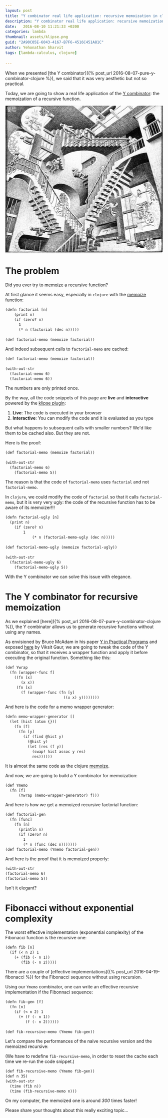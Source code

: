 ```yaml
---
layout: post
title: "Y combinator real life application: recursive memoization in clojure"
description: "Y combinator real life application: recursive memoization in clojure"
date:   2016-08-10 11:21:33 +0200
categories: lambda
thumbnail: assets/klipse.png
guid: "2A90C05E-6043-4167-B7F6-4516C451A81C"
author: Yehonathan Sharvit
tags: [lambda-calculus, clojure]

---
```


When we presented  [the Y combinator]({% post_url 2016-08-07-pure-y-combinator-clojure  %}), we said that it was very aesthetic but not so practical.


Today, we are going to show a real life application of the [Y combinator](https://en.wikipedia.org/wiki/Fixed-point_combinator): the memoization of a recursive function.


![Recursive](/assets/escher-stairs.jpg)

# The problem

Did you ever try to [memoize](https://en.wikipedia.org/wiki/Memoization) a recursive function?

At first glance it seems easy, especially in `clojure` with the [memoize](https://clojuredocs.org/clojure.core/memoize) function: 

~~~klipse
(defn factorial [n]
    (print n)
    (if (zero? n)
      1
      (* n (factorial (dec n)))))

(def factorial-memo (memoize factorial))
~~~


And indeed subsequent calls to `factorial-memo` are cached:

~~~klipse
(def factorial-memo (memoize factorial))

(with-out-str
  (factorial-memo 6)
  (factorial-memo 6))
~~~

The numbers are only printed once.

By the way, all the code snippets of this page are **live** and **interactive** powered by the [klipse plugin](https://github.com/viebel/klipse):

1. **Live**: The code is executed in your browser
2. **Interactive**: You can modify the code and it is evaluated as you type


But what happens to subsequent calls with smaller numbers?
We'd like them to be cached also. But they are not.

Here is the proof:


~~~klipse
(def factorial-memo (memoize factorial))

(with-out-str
  (factorial-memo 6)
    (factorial-memo 5))
~~~

The reason is that the code of `factorial-memo` uses `factorial` and not `factorial-memo`.

In `clojure`, we could modify the code of `factorial` so that it calls `factorial-memo`, but it is very very ugly: the code of the recursive function has to be aware of its memoizer!!!

~~~klipse
(defn factorial-ugly [n]
  (print n)
    (if (zero? n)
        1
            (* n (factorial-memo-ugly (dec n)))))

(def factorial-memo-ugly (memoize factorial-ugly))

(with-out-str
  (factorial-memo-ugly 6)
    (factorial-memo-ugly 5))
~~~



With the Y combinator we can solve this issue with elegance.


# The Y combinator for recursive memoization

As we explained [here]({% post_url 2016-08-07-pure-y-combinator-clojure  %}), the Y combinator allows us to generate recursive functions without using any names.


As envisioned by Bruce McAdam in his paper [Y in Practical Programs](/assets/y-in-practical-programs.pdf)  and exposed [here](http://www.viksit.com/tags/clojure/practical-applications-y-combinator-clojure/) by Viksit Gaur, we are going to tweak the code of the Y combinator, so that it receives a wrapper function and apply it before executing the original function. Something like this:

~~~klipse
(def Ywrap
  (fn [wrapper-func f]
    ((fn [x]
       (x x))
     (fn [x]
       (f (wrapper-func (fn [y]
                          ((x x) y))))))))
~~~


And here is the code for a memo wrapper generator:

~~~klipse
(defn memo-wrapper-generator [] 
  (let [hist (atom {})]
    (fn [f]
      (fn [y]
        (if (find @hist y)
          (@hist y)
          (let [res (f y)]
            (swap! hist assoc y res)
            res))))))
~~~

It is almost the same code as the clojure [memoize](https://en.wikipedia.org/wiki/Memoization).

And now, we are going to build a Y combinator for memoization:

~~~klipse
(def Ymemo 
  (fn [f]
      (Ywrap (memo-wrapper-generator) f)))
~~~


And here is how we get a memoized recursive factorial function:

~~~klipse
(def factorial-gen
  (fn [func]
    (fn [n]
      (println n)
      (if (zero? n)
        1
        (* n (func (dec n)))))))
(def factorial-memo (Ymemo factorial-gen))
~~~


And here is the proof that it is memoized properly:

~~~klipse
(with-out-str
(factorial-memo 6)
(factorial-memo 5))
~~~


Isn't it elegant?


# Fibonacci without exponential complexity

The worst effective implementation (exponential complexity) of the Fibonacci function is the recursive one:

~~~klipse
(defn fib [n]
  (if (< n 2) 1
    (+ (fib (- n 1))
       (fib (- n 2)))))
~~~


There are a couple of [effective implementations]({% post_url 2016-04-19-fibonacci %}) for the Fibonacci sequence without using recursion.


Using our `Ymemo` combinator, one can write an effective recursive implementation if the Fibonnaci sequence:


~~~klipse
(defn fib-gen [f]
  (fn [n]
    (if (< n 2) 1
      (+ (f (- n 1))
         (f (- n 2))))))

(def fib-recursive-memo (Ymemo fib-gen))
~~~


Let's compare the performances of the naive recursive version and the memoized recursive:

(We have to redefine `fib-recursive-memo`, in order to reset the cache each time we re-run the code snippet.)

~~~klipse
(def fib-recursive-memo (Ymemo fib-gen))
(def n 35)
(with-out-str
  (time (fib n))
  (time (fib-recursive-memo n)))
~~~

On my computer, the memoized one is around *300* times faster!

Please share your thoughts about this really exciting topic...

